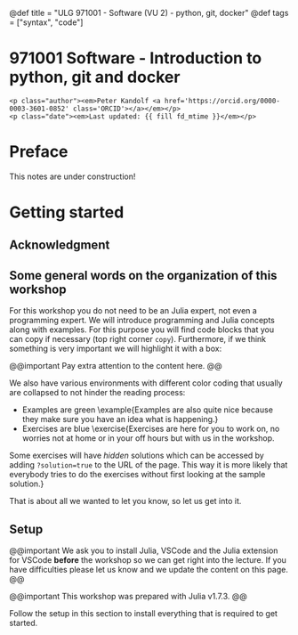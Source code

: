 @def title = "ULG 971001 - Software (VU 2) - python, git, docker"
@def tags = ["syntax", "code"]

# 971001 Software - Introduction to python, git and docker
~~~
<p class="author"><em>Peter Kandolf <a href='https://orcid.org/0000-0003-3601-0852' class='ORCID'></a></em></p>
<p class="date"><em>Last updated: {{ fill fd_mtime }}</em></p>
~~~

# Preface

This notes are under construction!
 

# Getting started 


## Acknowledgment



## Some general words on the organization of this workshop

For this workshop you do not need to be an Julia expert, not even a programming expert. We will introduce programming and Julia concepts along with examples. For this purpose you will find code blocks that you can copy if necessary (top right corner `copy`). Furthermore, if we think something is very important we will highlight it with a box:

@@important
Pay extra attention to the content here.
@@

We also have various environments with different color coding that usually are collapsed to not hinder the reading process:
- Examples are green
\example{Examples are also quite nice because they make sure you have an idea what is happening.}
- Exercises are blue
\exercise{Exercises are here for you to work on, no worries not at home or in your off hours but with us in the workshop.

Some exercises will have *hidden* solutions which can be accessed by adding `?solution=true` to the URL of the page. 
This way it is more likely that everybody tries to do the exercises without first looking at the sample solution.}

That is about all we wanted to let you know, so let us get into it.

## Setup

@@important
We ask you to install Julia, VSCode and the Julia extension for VSCode **before** the workshop so we can get right into the lecture. If you have difficulties please let us know and we update the content on this page. 
@@

@@important
This workshop was prepared with Julia v1.7.3.
@@

Follow the setup in this section to install everything that is required to get started.

### 